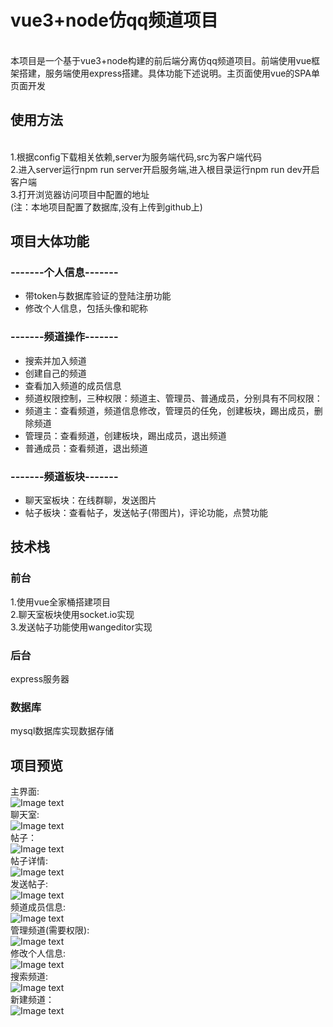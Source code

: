 # vue3+node仿qq频道项目
<br/>
本项目是一个基于vue3+node构建的前后端分离仿qq频道项目。前端使用vue框架搭建，服务端使用express搭建。具体功能下述说明。主页面使用vue的SPA单页面开发

## 使用方法
<br/>
1.根据config下载相关依赖,server为服务端代码,src为客户端代码<br/>
2.进入server运行npm run server开启服务端,进入根目录运行npm run dev开启客户端<br/>
3.打开浏览器访问项目中配置的地址<br/>
(注：本地项目配置了数据库,没有上传到github上)

## 项目大体功能
### -------个人信息-------
- 带token与数据库验证的登陆注册功能<br/>
- 修改个人信息，包括头像和昵称

### -------频道操作-------
- 搜索并加入频道<br/>
- 创建自己的频道<br/>
- 查看加入频道的成员信息<br/>
- 频道权限控制，三种权限：频道主、管理员、普通成员，分别具有不同权限：<br/>
- 频道主：查看频道，频道信息修改，管理员的任免，创建板块，踢出成员，删除频道<br/>
- 管理员：查看频道，创建板块，踢出成员，退出频道<br/>
- 普通成员：查看频道，退出频道
### -------频道板块-------
- 聊天室板块：在线群聊，发送图片<br/>
- 帖子板块：查看帖子，发送帖子(带图片)，评论功能，点赞功能<br/>

## 技术栈

### 前台
1.使用vue全家桶搭建项目<br/>
2.聊天室板块使用socket.io实现<br/>
3.发送帖子功能使用wangeditor实现<br/>

### 后台
express服务器<br/>

### 数据库
mysql数据库实现数据存储

## 项目预览
主界面:<br/>
![Image text](markDownImg/main.jpg)<br/>
聊天室:<br/>
![Image text](markDownImg/chatroom.jpg)<br/>
帖子：<br/>
![Image text](markDownImg/postmain.jpg)<br/>
帖子详情:<br/>
![Image text](markDownImg/postdetail.jpg)<br/>
发送帖子:<br/>
![Image text](markDownImg/postsend.jpg)<br/>
频道成员信息:<br/>
![Image text](markDownImg/channelmemberShow.jpg)<br/>
管理频道(需要权限):<br/>
![Image text](markDownImg/manageChannel.jpg)<br/>
修改个人信息:<br/>
![Image text](markDownImg/updateUserinf.jpg)<br/>
搜索频道:<br/>
![Image text](markDownImg/searchChannel.jpg)<br/>
新建频道：<br/>
![Image text](markDownImg/newChannel.jpg)<br/>


